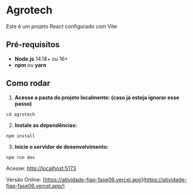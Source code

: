 # Agrotech 

Este é um projeto React configurado com Vite

## Pré-requisitos

- **Node.js** 14.18+ ou 16+
- **npm** ou **yarn**

## Como rodar

1. **Acesse a pasta do projeto localmente: (caso já esteja ignorar esse passo)**

`cd agrotech`

2. **Instale as dependências:**

`npm install`

3. **Inicie o servidor de desenvolvimento:**

`npm run dev`

Acesse: [http://localhost:5173](http://localhost:5173)

Versão Online: [https://atividade-fiap-fase06.vercel.app](https://atividade-fiap-fase06.vercel.app/)